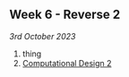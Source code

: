 ## Week 6 - Reverse 2

*3rd October 2023*

1. thing
2. [Computational Design 2](Concepts/ComputationalDesign)

